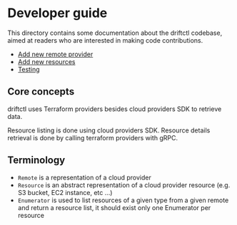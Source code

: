 # Developer guide

This directory contains some documentation about the driftctl codebase, aimed at readers who are interested in making code contributions.

- [Add new remote provider](new-remote-provider.md)
- [Add new resources](new-resource.md)
- [Testing](testing.md)

## Core concepts

driftctl uses Terraform providers besides cloud providers SDK to retrieve data.

Resource listing is done using cloud providers SDK. Resource details retrieval is done by calling terraform providers with gRPC.

## Terminology

- `Remote` is a representation of a cloud provider
- `Resource` is an abstract representation of a cloud provider resource (e.g. S3 bucket, EC2 instance, etc ...)
- `Enumerator` is used to list resources of a given type from a given remote and return a resource list, it should exist only one Enumerator per resource
